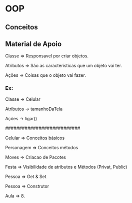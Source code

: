 # OOP

## Conceitos
## Material de Apoio

<p>Classe => Responsavel por criar objetos.</p>
<p>Atributos => São as caracteristicas que um objeto vai ter.</p>
<p>Ações => Coisas que o objeto vai fazer.</p>

### Ex:
<p>Classe -> Celular</p>
<p>Atributos -> tamanhoDaTela</p>
<p> Ações -> ligar()</p>
###########################

<p>Celular => Conceitos básicos</p>
<p>Personagem => Conceitos métodos</p>
<p>Moves => Criacao de Pacotes</p>
<p>Festa => Visibilidade de atributos e Métodos (Privat, Public)</p>
<p>Pessoa => Get & Set</p>
<p>Pessoa => Construtor</p>

Aula => 8.
